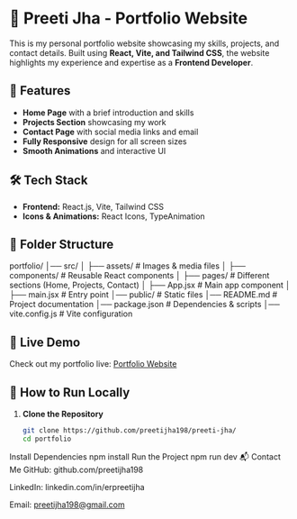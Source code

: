 # 🚀 Preeti Jha - Portfolio Website

This is my personal portfolio website showcasing my skills, projects, and contact details. Built using **React, Vite, and Tailwind CSS**, the website highlights my experience and expertise as a **Frontend Developer**.

## 🌟 Features

- **Home Page** with a brief introduction and skills  
- **Projects Section** showcasing my work  
- **Contact Page** with social media links and email  
- **Fully Responsive** design for all screen sizes  
- **Smooth Animations** and interactive UI  

## 🛠️ Tech Stack

- **Frontend:** React.js, Vite, Tailwind CSS  
- **Icons & Animations:** React Icons, TypeAnimation  

## 📂 Folder Structure
portfolio/ │── src/ │ ├── assets/ # Images & media files │ ├── components/ # Reusable React components │ ├── pages/ # Different sections (Home, Projects, Contact) │ ├── App.jsx # Main app component │ ├── main.jsx # Entry point │── public/ # Static files │── README.md # Project documentation │── package.json # Dependencies & scripts │── vite.config.js # Vite configuration


## 🔗 Live Demo

Check out my portfolio live: [Portfolio Website](https://preeti-jha-portfolio.netlify.app/)  

## 📌 How to Run Locally

1. **Clone the Repository**
   ```sh
   git clone https://github.com/preetijha198/preeti-jha/
   cd portfolio
Install Dependencies
npm install
Run the Project
npm run dev
📬 Contact Me
GitHub: github.com/preetijha198

LinkedIn: linkedin.com/in/erpreetijha

Email: preetijha198@gmail.com

